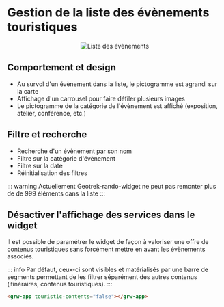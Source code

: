 # Gestion de la liste des évènements touristiques

<center>
  <a title="Liste des évènements"><img src="/components/list_touristic_event.jpg" alt="Liste des évènements"></a>
</center>

## Comportement et design

- Au survol d'un évènement dans la liste, le pictogramme est agrandi sur la carte
- Affichage d'un carrousel pour faire défiler plusieurs images
- Le pictogramme de la catégorie de l'évènement est affiché (exposition, atelier, conférence, etc.)

## Filtre et recherche

- Recherche d'un évènement par son nom
- Filtre sur la catégorie d'évènement
- Filtre sur la date
- Réinitialisation des filtres

::: warning
Actuellement Geotrek-rando-widget ne peut pas remonter plus de de 999 éléments dans la liste
:::

## Désactiver l'affichage des services dans le widget

Il est possible de paramétrer le widget de façon à valoriser une offre de contenus touristiques sans forcément mettre en avant les évènements associés.

::: info
Par défaut, ceux-ci sont visibles et matérialisés par une barre de segments permettant de les filtrer séparément des autres contenus (itinéraires, contenus touristiques).
:::

```html
<grw-app touristic-contents="false"></grw-app>
```

